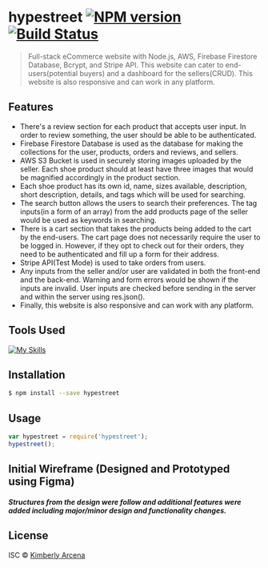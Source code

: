 # hypestreet [![NPM version](https://badge.fury.io/js/hypestreet.svg)](https://npmjs.org/package/hypestreet) [![Build Status](https://travis-ci.org/Kim-Arcena/hypestreet.svg?branch=master)](https://travis-ci.org/Kim-Arcena/hypestreet)

> Full-stack eCommerce website with Node.js, AWS, Firebase Firestore Database, Bcrypt, and Stripe API. This website can cater to end-users(potential buyers) and a dashboard for the sellers(CRUD). This website is also responsive and can work in any platform.

## Features
* There's a review section for each product that accepts user input. In order to review something, the user should be able to be authenticated.
* Firebase Firestore Database is used as the database for making the collections for the user, products, orders and reviews, and sellers.
* AWS S3 Bucket is used in securely storing images uploaded by the seller. Each shoe product should at least have three images that would be magnified accordingly in the product section.
* Each shoe product has its own id, name, sizes available, description, short description, details, and tags which will be used for searching.  
* The search button allows the users to search their preferences. The tag inputs(in a form of an array) from the add products page of the seller would be used as keywords in searching. 
* There is a cart section that takes the products being added to the cart by the end-users. The cart page does not necessarily require the user to be logged in. However, if they opt to check out for their orders, they need to be authenticated and fill up a form for their address. 
* Stripe API(Test Mode) is used to take orders from users. 
* Any inputs from the seller and/or user are validated in both the front-end and the back-end. Warning and form errors would be shown if the inputs are invalid. User inputs are checked before sending in the server and within the server using res.json().
* Finally, this website is also responsive and can work with any platform.


## Tools Used 
[![My Skills](https://skillicons.dev/icons?i=html,css,js,nodejs,regex,firebase,aws,heroku,figma,vscode,git)](https://skillicons.dev)

## Installation

```sh
$ npm install --save hypestreet
```

## Usage

```js
var hypestreet = require('hypestreet');
hypestreet();
```

## Initial Wireframe (Designed and Prototyped using Figma)
##### Structures from the design were follow and additional features were added including major/minor design and functionality changes.


## License

ISC © [Kimberly Arcena](https://www.linkedin.com/in/kimberly-arcena/)
